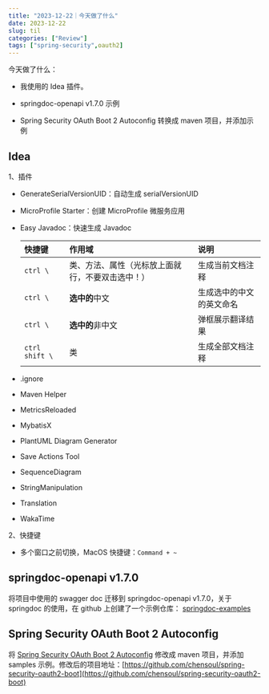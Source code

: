 ```yaml
---
title: "2023-12-22｜今天做了什么"
date: 2023-12-22
slug: til
categories: ["Review"]
tags: ["spring-security",oauth2]
---
```


今天做了什么：

- 我使用的 Idea 插件。

- springdoc-openapi v1.7.0 示例

- Spring Security OAuth Boot 2 Autoconfig 转换成 maven 项目，并添加示例

  

## Idea

1、插件

- GenerateSerialVersionUID：自动生成 serialVersionUID

- MicroProfile Starter：创建 MicroProfile 微服务应用

- Easy Javadoc：快速生成 Javadoc

  | 快捷键         | 作用域                                           | 说明                     |
  | :------------- | :----------------------------------------------- | :----------------------- |
  | `ctrl \`       | 类、方法、属性（光标放上面就行，不要双击选中！） | 生成当前文档注释         |
  | `ctrl \`       | **选中的**中文                                   | 生成选中的中文的英文命名 |
  | `ctrl \`       | **选中的**非中文                                 | 弹框展示翻译结果         |
  | `ctrl shift \` | 类                                               | 生成全部文档注释         |

- .ignore
- Maven Helper
- MetricsReloaded
- MybatisX
- PlantUML Diagram Generator
- Save Actions Tool
- SequenceDiagram
- StringManipulation
- Translation
- WakaTime



2、快捷键

- 多个窗口之前切换，MacOS 快捷键：`Command + ~`

## springdoc-openapi v1.7.0

将项目中使用的 swagger doc 迁移到 springdoc-openapi v1.7.0，关于 springdoc 的使用，在 github 上创建了一个示例仓库： [springdoc-examples]( https://github.com/chensoul/springdoc-examples)



## Spring Security OAuth Boot 2 Autoconfig

将 [Spring Security OAuth Boot 2 Autoconfig](https://github.com/spring-attic/spring-security-oauth2-boot) 修改成 maven 项目，并添加 samples 示例。修改后的项目地址：[https://github.com/chensoul/spring-security-oauth2-boot](https://github.com/chensoul/spring-security-oauth2-boot)

